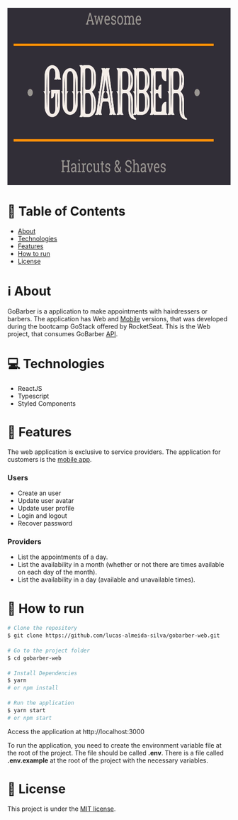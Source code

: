 <p align="center">
   <img src=".github/gobarber-logo.jpg" alt="GoBarber" width=700 height=400 />
</p>

# :page_with_curl: Table of Contents

* [About](#information_source-about)
* [Technologies](#computer-technologies)
* [Features](#rocket-features)
* [How to run](#seedling-how-to-run)
* [License](#pencil-license)

# :information_source: About

GoBarber is a application to make appointments with hairdressers or barbers. The application has Web and [Mobile](https://github.com/lucas-almeida-silva/gobarber-app) versions, that was developed during the bootcamp GoStack offered by RocketSeat. This is the Web project, that consumes GoBarber [API](https://github.com/lucas-almeida-silva/gobarber-api).

# :computer: Technologies

- ReactJS
- Typescript
- Styled Components

# :rocket: Features

The web application is exclusive to service providers. The application for customers is the [mobile app](https://github.com/lucas-almeida-silva/gobarber-app).

### Users

- Create an user
- Update user avatar
- Update user profile
- Login and logout
- Recover password

### Providers

- List the appointments of a day.
- List the availability in a month (whether or not there are times available on each day of the month).
- List the availability in a day (available and unavailable times).

# :seedling: How to run

```bash
# Clone the repository
$ git clone https://github.com/lucas-almeida-silva/gobarber-web.git

# Go to the project folder
$ cd gobarber-web

# Install Dependencies
$ yarn
# or npm install

# Run the application
$ yarn start
# or npm start
```
Access the application at http://localhost:3000

To run the application, you need to create the environment variable file at the root of the project. The file should be called **.env**. There is a file called **.env.example** at the root of the project with the necessary variables.

# :pencil: License

This project is under the [MIT license](LICENSE).
